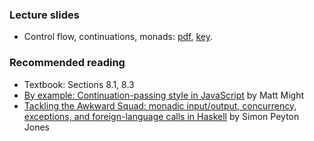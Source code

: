 ### Lecture slides

* Control flow, continuations, monads: [pdf](slides/control.pdf), [key](slides/control.key).

### Recommended reading

- Textbook: Sections 8.1, 8.3
- [By example: Continuation-passing style in JavaScript](http://matt.might.net/articles/by-example-continuation-passing-style/) by Matt Might
- [Tackling the Awkward Squad: monadic input/output, concurrency, exceptions, and foreign-language calls in Haskell](https://www.microsoft.com/en-us/research/wp-content/uploads/2016/07/mark.pdf) by Simon Peyton Jones

